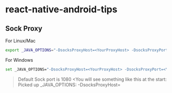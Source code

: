# react-native-android-tips

## Sock Proxy

For Linux/Mac
``` sh
export _JAVA_OPTIONS="-DsocksProxyHost=<YourProxyHost> -DsocksProxyPort=<YourProxyPort>"
```
For Windows
``` sh
set _JAVA_OPTIONS="-DsocksProxyHost=<YourProxyHost> -DsocksProxyPort=<YourProxyPort>"
```
>Default Sock port is 1080
<You will see something like this at the start:
>Picked up _JAVA_OPTIONS: -DsocksProxyHost=<YourProxyHost>
